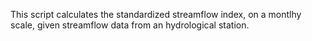 This script calculates the standardized streamflow index, on a montlhy scale, given streamflow data from an hydrological station. 
